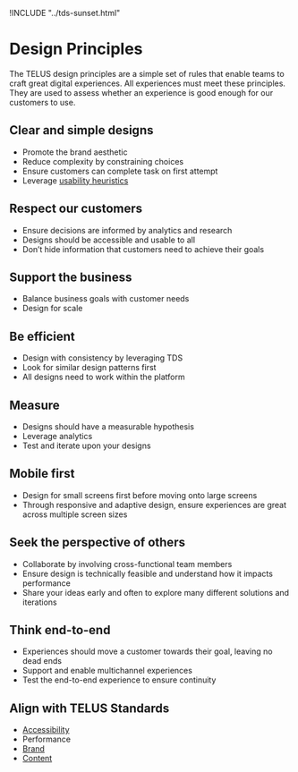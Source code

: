 !INCLUDE "../tds-sunset.html"

# Design Principles

The TELUS design principles are a simple set of rules that enable teams to craft great digital experiences. All experiences
must meet these principles. They are used to assess whether an experience is good enough for our customers to use.

## Clear and simple designs

- Promote the brand aesthetic
- Reduce complexity by constraining choices
- Ensure customers can complete task on first attempt
- Leverage [usability heuristics](heuristics.md)

## Respect our customers

- Ensure decisions are informed by analytics and research
- Designs should be accessible and usable to all
- Don’t hide information that customers need to achieve their goals

## Support the business

- Balance business goals with customer needs
- Design for scale

## Be efficient

- Design with consistency by leveraging TDS
- Look for similar design patterns first
- All designs need to work within the platform

## Measure

- Designs should have a measurable hypothesis
- Leverage analytics
- Test and iterate upon your designs

## Mobile first

- Design for small screens first before moving onto large screens
- Through responsive and adaptive design, ensure experiences are great across multiple screen sizes

## Seek the perspective of others

- Collaborate by involving cross-functional team members
- Ensure design is technically feasible and understand how it impacts performance
- Share your ideas early and often to explore many different solutions and iterations

## Think end-to-end

- Experiences should move a customer towards their goal, leaving no dead ends
- Support and enable multichannel experiences
- Test the end-to-end experience to ensure continuity

## Align with TELUS Standards

- [Accessibility](https://www.telus.com/en/brand-resources/standards/accessibility-in-technology)
- Performance
- [Brand](https://www.telus.com/en/brand-resources/categories/brand)
- [Content](https://www.telus.com/en/brand-resources/categories/content)
